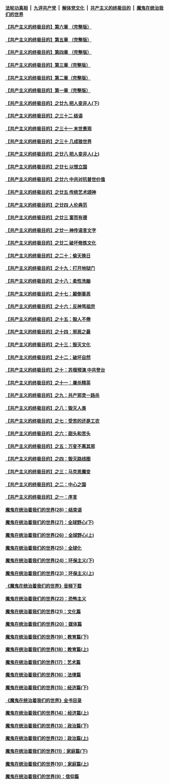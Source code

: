 ####  [法轮功真相](../../../../basic/blob/master/README.md?t=04090601) &nbsp;|&nbsp; [九评共产党](../../../../9ping.md/blob/master/README.md?t=04090601) &nbsp;|&nbsp; [解体党文化](../../../../jtdwh.md/blob/master/README.md?t=04090601)  &nbsp;|&nbsp; [共产主义的终极目的](../../../../gczydzjmd.md/blob/master/README.md?t=04090601) &nbsp;|&nbsp; [魔鬼在统治我们的世界](../../../../mgztzwmdsj.md/blob/master/README.md?t=04090601) 

#### [【共产主义的终极目的】第六章 （完整版）](../pages/nsc422/n11428913.md?t=04090601) 

#### [【共产主义的终极目的】第五章 （完整版）](../pages/nsc422/n11428912.md?t=04090601) 

#### [【共产主义的终极目的】第四章 （完整版）](../pages/nsc422/n11428907.md?t=04090601) 

#### [【共产主义的终极目的】第三章（完整版）](../pages/nsc422/n11428848.md?t=04090601) 

#### [【共产主义的终极目的】第二章（完整版）](../pages/nsc422/n11428831.md?t=04090601) 

#### [【共产主义的终极目的】第一章（完整版）](../pages/nsc422/n11417651.md?t=04090601) 

#### [【共产主义的终极目的】之廿九 把人变非人(下)](../pages/nsc422/n11344140.md?t=04090601) 

#### [【共产主义的终极目的】之三十二 结语](../pages/nsc422/n11360535.md?t=04090601) 

#### [【共产主义的终极目的】之三十一 末世景观](../pages/nsc422/n11351129.md?t=04090601) 

#### [【共产主义的终极目的】之三十 几成狼世界](../pages/nsc422/n11348280.md?t=04090601) 

#### [【共产主义的终极目的】之廿八 把人变非人(上)](../pages/nsc422/n11340492.md?t=04090601) 

#### [【共产主义的终极目的】之廿七 以恨立国](../pages/nsc422/n11336944.md?t=04090601) 

#### [【共产主义的终极目的】之廿六 中共对抗普世价值](../pages/nsc422/n11324785.md?t=04090601) 

#### [【共产主义的终极目的】之廿五 传统艺术颂神](../pages/nsc422/n11296396.md?t=04090601) 

#### [【共产主义的终极目的】之廿四 人伦典范](../pages/nsc422/n11296397.md?t=04090601) 

#### [【共产主义的终极目的】之廿三 富而有德](../pages/nsc422/n11283598.md?t=04090601) 

#### [【共产主义的终极目的】之廿一 神传语言文字](../pages/nsc422/n11263265.md?t=04090601) 

#### [【共产主义的终极目的】之廿二 破坏修炼文化](../pages/nsc422/n11245728.md?t=04090601) 

#### [【共产主义的终极目的】之二十：偷天换日](../pages/nsc422/n11238846.md?t=04090601) 

#### [【共产主义的终极目的】之十九：打开地狱门](../pages/nsc422/n11206376.md?t=04090601) 

#### [【共产主义的终极目的】之十八：柔性洗脑](../pages/nsc422/n11199994.md?t=04090601) 

#### [【共产主义的终极目的】之十七：颠倒善恶](../pages/nsc422/n11179782.md?t=04090601) 

#### [【共产主义的终极目的】之十六：反神骂祖宗](../pages/nsc422/n11166798.md?t=04090601) 

#### [【共产主义的终极目的】之十五：毁人不倦](../pages/nsc422/n11166792.md?t=04090601) 

#### [【共产主义的终极目的】之十四：邪恶之最](../pages/nsc422/n11150249.md?t=04090601) 

#### [【共产主义的终极目的】之十三：毁灭文化](../pages/nsc422/n11135227.md?t=04090601) 

#### [【共产主义的终极目的】之十二：破坏自然](../pages/nsc422/n11135214.md?t=04090601) 

#### [【共产主义的终极目的】之十：苏俄预演 中共登台](../pages/nsc422/n11118424.md?t=04090601) 

#### [【共产主义的终极目的】之十一：屠杀精英](../pages/nsc422/n11118442.md?t=04090601) 

#### [【共产主义的终极目的】之九：共产邪灵一路杀](../pages/nsc422/n11114139.md?t=04090601) 

#### [【共产主义的终极目的】之八：毁灭人类](../pages/nsc422/n11108503.md?t=04090601) 

#### [【共产主义的终极目的】之七：受苦的还是工农](../pages/nsc422/n11101809.md?t=04090601) 

#### [【共产主义的终极目的】之六：甜头和苦头](../pages/nsc422/n11096971.md?t=04090601) 

#### [【共产主义的终极目的】之五：万变不离其邪](../pages/nsc422/n11091285.md?t=04090601) 

#### [【共产主义的终极目的】之四：毁灭路线图](../pages/nsc422/n11086284.md?t=04090601) 

#### [【共产主义的终极目的】之三：马克思魔变](../pages/nsc422/n11061941.md?t=04090601) 

#### [【共产主义的终极目的】之二：中心之国](../pages/nsc422/n11047728.md?t=04090601) 

#### [【共产主义的终极目的】之一：序言](../pages/nsc422/n11086077.md?t=04090601) 

#### [魔鬼在统治着我们的世界(28)：结束语](../pages/nsc422/n10936246.md?t=04090601) 

#### [魔鬼在统治着我们的世界(27)：全球野心(下)](../pages/nsc422/n10928319.md?t=04090601) 

#### [魔鬼在统治着我们的世界(26)：全球野心(上)](../pages/nsc422/n10900318.md?t=04090601) 

#### [魔鬼在统治着我们的世界(25)：全球化](../pages/nsc422/n10788205.md?t=04090601) 

#### [魔鬼在统治着我们的世界(24)：环保主义(下)](../pages/nsc422/n10695307.md?t=04090601) 

#### [魔鬼在统治着我们的世界(23)：环保主义(上)](../pages/nsc422/n10688613.md?t=04090601) 

#### [《魔鬼在统治着我们的世界》音频下载](../pages/nsc422/n10635553.md?t=04090601) 

#### [魔鬼在统治着我们的世界(22)：恐怖主义](../pages/nsc422/n10614727.md?t=04090601) 

#### [魔鬼在统治着我们的世界(21)：文化篇](../pages/nsc422/n10597706.md?t=04090601) 

#### [魔鬼在统治着我们的世界(20)：媒体篇](../pages/nsc422/n10586579.md?t=04090601) 

#### [魔鬼在统治着我们的世界(19)：教育篇(下)](../pages/nsc422/n10564808.md?t=04090601) 

#### [魔鬼在统治着我们的世界(18)：教育篇(上)](../pages/nsc422/n10526970.md?t=04090601) 

#### [魔鬼在统治着我们的世界(17)：艺术篇](../pages/nsc422/n10499093.md?t=04090601) 

#### [魔鬼在统治着我们的世界(16)：法律篇](../pages/nsc422/n10485969.md?t=04090601) 

#### [魔鬼在统治着我们的世界(15)：经济篇(下)](../pages/nsc422/n10469975.md?t=04090601) 

#### [《魔鬼在统治着我们的世界》全书目录](../pages/nsc422/n10464261.md?t=04090601) 

#### [魔鬼在统治着我们的世界(14)：经济篇(上)](../pages/nsc422/n10457370.md?t=04090601) 

#### [魔鬼在统治着我们的世界(13)：政治篇(下)](../pages/nsc422/n10448270.md?t=04090601) 

#### [魔鬼在统治着我们的世界(12)：政治篇(上)](../pages/nsc422/n10444576.md?t=04090601) 

#### [魔鬼在统治着我们的世界(11)：家庭篇(下)](../pages/nsc422/n10440961.md?t=04090601) 

#### [魔鬼在统治着我们的世界(10)：家庭篇(上)](../pages/nsc422/n10435448.md?t=04090601) 

#### [魔鬼在统治着我们的世界(9)：信仰篇](../pages/nsc422/n10432159.md?t=04090601) 


